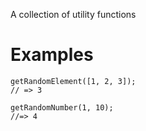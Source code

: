 A collection of utility functions

# Examples

```
getRandomElement([1, 2, 3]);
// => 3
```

```
getRandomNumber(1, 10);
//=> 4
```

